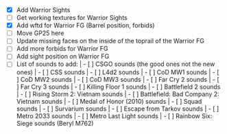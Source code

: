 - [x] Add Warrior Sights
- [ ] Get working textures for Warrior Sights 
- [x] Add wftd for Warrior FG (Barrel position, forbids)
- [ ] Move GP25 here
- [ ] Update missing faces on the inside of the toprail of the Warrior FG
- [ ] Add more forbids for Warrior FG
- [ ] Add sight position on Warrior FG
- [ ] List of sounds to add:
	| - [ ] CSGO sounds (the good ones not the new ones)
	| - [ ] CSS sounds
	| - [ ] L4d2 sounds
	| - [ ] CoD MW1 sounds
	| - [ ] CoD MW2 sounds
	| - [ ] CoD MW3 sounds
	| - [ ] Far Cry 2 sounds
	| - [ ] Far Cry 3 sounds
	| - [ ] Killing Floor 1 sounds
	| - [ ] Battlefield 2 sounds
	| - [ ] Rising Storm 2: Vietnam sounds
	| - [ ] Battlefield: Bad Company 2: Vietnam sounds
	| - [ ] Medal of Honor (2010) sounds
	| - [ ] Squad sounds
	| - [ ] Survarium sounds
	| - [ ] Escape from Tarkov sounds
	| - [ ] Metro 2033 sounds
	| - [ ] Metro Last Light sounds
	| - [ ] Rainbow Six: Siege sounds (Beryl M762)